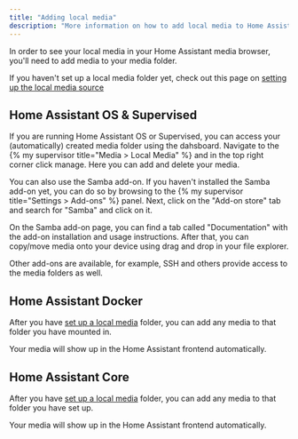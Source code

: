 ```yaml
---
title: "Adding local media"
description: "More information on how to add local media to Home Assistant."
---
```


In order to see your local media in your Home Assistant media browser, you'll
need to add media to your media folder.

If you haven't set up a local media folder yet, check out this page on
[setting up the local media source][setup-media]

## Home Assistant OS & Supervised

If you are running Home Assistant OS or Supervised, you can access your
(automatically) created media folder using the dahsboard. Navigate to the
{% my supervisor title="Media > Local Media" %} and in the top right corner click manage. Here
you can add and delete your media. 

You can also use the Samba add-on. If you haven't installed the Samba add-on
yet, you can do so by browsing to the {% my supervisor title="Settings > Add-ons" %} 
panel. Next, click on the "Add-on store" tab and search for "Samba" and click 
on it.

On the Samba add-on page, you can find a tab called "Documentation" with
the add-on installation and usage instructions. After that, you can copy/move
media onto your device using drag and drop in your file explorer.

Other add-ons are available, for example, SSH and others provide access to the
media folders as well.

## Home Assistant Docker

After you have [set up a local media][setup-media] folder, you can add
any media to that folder you have mounted in.

Your media will show up in the Home Assistant frontend automatically.

## Home Assistant Core

After you have [set up a local media][setup-media] folder, you can add any
media to that folder you have set up.

Your media will show up in the Home Assistant frontend automatically.

[setup-media]: /more-info/local-media/setup-media
